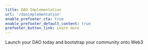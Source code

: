 ```yaml
---
title: DAO Implementation
url: '/daoimplementation'
enable_prefooter_cta: true
enable_prefooter_default_content: true
prefooter_button_link: Learn more
---
```


Launch your DAO today and bootstrap your community onto Web3
